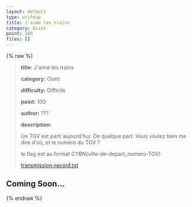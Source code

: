 ```yaml
---
layout: default
type: writeup
title: J'aime les trains
category: Osint
point: 100
files: []
---
```


{% raw %}
> **title:** J'aime les trains
>
> **category:** Osint
>
> **difficulty:** Difficile
>
> **point:** 100
>
> **author:** ???
>
> **description:**
>
> Un TGV est parti aujourd'hui. De quelque part. Vous voulez bien me dire d'où, et le numero du TGV ?
>
> le flag est au format CYBN{ville-de-depart_numero-TGV}
>
> [transmission-record.txt](/files/369ff4ca38c83a5e751595666379e9da/transmission-record.txt)

## Coming Soon...

{% endraw %}
